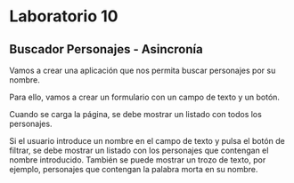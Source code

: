 # Laboratorio 10

## **Buscador Personajes - Asincronía**

Vamos a crear una aplicación que nos permita buscar personajes por su nombre. 

Para ello, vamos a crear un formulario con un campo de texto y un botón.

Cuando se carga la página, se debe mostrar un listado con todos los personajes.

Si el usuario introduce un nombre en el campo de texto y pulsa el botón de filtrar, se debe mostrar un listado con los personajes que contengan el nombre introducido. También se puede mostrar un trozo de texto, por ejemplo, personajes que contengan la palabra morta en su nombre.

